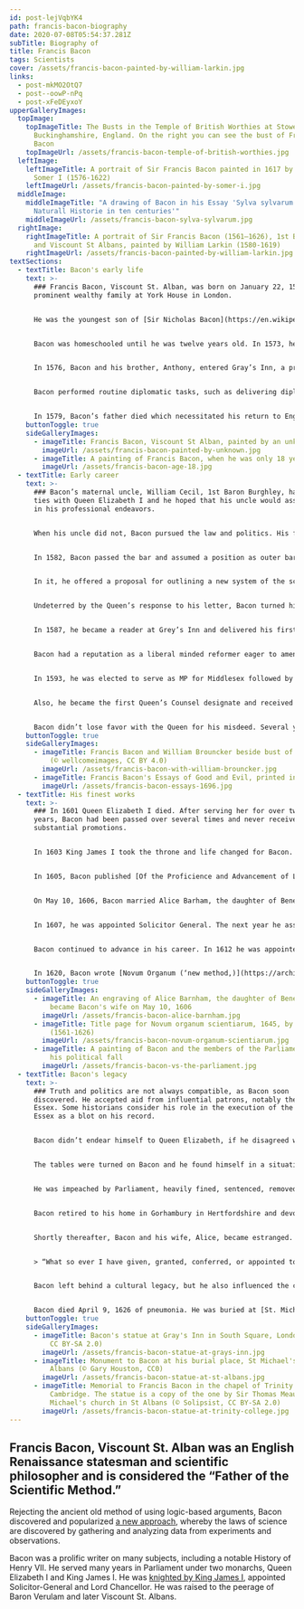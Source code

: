 ```yaml
---
id: post-lejVqbYK4
path: francis-bacon-biography
date: 2020-07-08T05:54:37.281Z
subTitle: Biography of
title: Francis Bacon
tags: Scientists
cover: /assets/francis-bacon-painted-by-william-larkin.jpg
links:
  - post-mkMO2OtQ7
  - post--oowP-nPq
  - post-xFeDEyxoY
upperGalleryImages:
  topImage:
    topImageTitle: The Busts in the Temple of British Worthies at Stowe -
      Buckinghamshire, England. On the right you can see the bust of Francis
      Bacon
    topImageUrl: /assets/francis-bacon-temple-of-british-worthies.jpg
  leftImage:
    leftImageTitle: A portrait of Sir Francis Bacon painted in 1617 by Paul van
      Somer I (1576-1622)
    leftImageUrl: /assets/francis-bacon-painted-by-somer-i.jpg
  middleImage:
    middleImageTitle: "A drawing of Bacon in his Essay 'Sylva sylvarum: or a
      Naturall Historie in ten centuries'"
    middleImageUrl: /assets/francis-bacon-sylva-sylvarum.jpg
  rightImage:
    rightImageTitle: A portrait of Sir Francis Bacon (1561–1626), 1st Baron Verulam
      and Viscount St Albans, painted by William Larkin (1580-1619)
    rightImageUrl: /assets/francis-bacon-painted-by-william-larkin.jpg
textSections:
  - textTitle: Bacon's early life
    text: >-
      ### Francis Bacon, Viscount St. Alban, was born on January 22, 1561 in a
      prominent wealthy family at York House in London.


      He was the youngest son of [Sir Nicholas Bacon](https://en.wikipedia.org/wiki/Nicholas_Bacon_(Lord_Keeper)), Lord Keeper of the Great Seal to Queen Elizabeth I, and his second wife, Anne Cooke, daughter of the noted Renaissance humanist, Anthony Cooke.


      Bacon was homeschooled until he was twelve years old. In 1573, he and his older brother, Anthony, went to [Trinity College at the University of Cambridge](https://www.trin.cam.ac.uk/) under the personal tutelage of Dr. John Whitgift, future Archbishop of Canterbury. His education was conducted in Latin and followed the medieval curriculum. During his three years at Cambridge, he questioned the methods and results of science as then practiced, particularly Aristotelian philosophy.


      In 1576, Bacon and his brother, Anthony, entered Gray’s Inn, a professional association for barristers and judges. After a year, Bacon interrupted his studies and went abroad with [Sir Amias Paulet](https://en.wikipedia.org/wiki/Amias_Paulet), English Ambassador to Paris. For the next three years he visited various parts of France, including Blois, Poitiers, and Tours, as well as Italy and Spain.


      Bacon performed routine diplomatic tasks, such as delivering diplomatic letters to England for Walsingham, Burghley, Leicester, and Queen Elizabeth I. During his stay in Poitiers, he studied at the University of Poitiers.


      In 1579, Bacon’s father died which necessitated his return to England. Bacon’s father did not complete his inheritance plans and Bacon was left with only one-fifth of the inheritance his father had intended. Bacon had borrowed money and was in debt. Assisted by a grant from his mother, Bacon was able to resume his residence in law at Grays Inn.
    buttonToggle: true
    sideGalleryImages:
      - imageTitle: Francis Bacon, Viscount St Alban, painted by an unknown artist
        imageUrl: /assets/francis-bacon-painted-by-unknown.jpg
      - imageTitle: A painting of Francis Bacon, when he was only 18 years old.
        imageUrl: /assets/francis-bacon-age-18.jpg
  - textTitle: Early career
    text: >-
      ### Bacon’s maternal uncle, William Cecil, 1st Baron Burghley, had close
      ties with Queen Elizabeth I and he hoped that his uncle would assist him
      in his professional endeavors.


      When his uncle did not, Bacon pursued the law and politics. His first break occurred in 1581. An office became vacant between general elections, and he was elected as a member of parliament (MP) for Bassiney, Cornwall.


      In 1582, Bacon passed the bar and assumed a position as outer barrister. Two years later, he took a seat in Parliament for Melcombe in Dorset in 1584. In that same year, Bacon wrote a letter to Queen Elizabeth I. It was titled [A Letter of Advice to Queen Elizabeth I](https://quod.lib.umich.edu/e/eebo/A28255.0001.001/1:2?rgn=div1;view=fulltext).


      In it, he offered a proposal for outlining a new system of the sciences, emphasizing empirical methods, and laying the foundation for an applied science. The Queen viewed Bacon’s ideas as too ambitious and impractical and was not supportive.


      Undeterred by the Queen’s response to his letter, Bacon turned his attention back to law and politics. He became a bencher at [Grey’s Inn](https://en.wikipedia.org/wiki/Gray's_Inn) in 1586 and was elected an MP for Taunton. During that same period Catholic Mary, Queen of Scots, Queen Elizabeth I’s sister, was accused of plotting against Elizabeth. Bacon was a part of Parliament that urged her execution.


      In 1587, he became a reader at Grey’s Inn and delivered his first set of lectures the next year at Lent. In 1588, he was elected to serve as MP for Liverpool.


      Bacon had a reputation as a liberal minded reformer eager to amend and simplify the law. In 1591, he met Robert Devereux, 2nd Earl of Essex and became the Earl’s confident advisor.


      In 1593, he was elected to serve as MP for Middlesex followed by an MP position in Ipwich in 1597. In that same year, he wrote the first of his Essay series. The first consisted of ten essays and was titled [Essayes. Religious Meditations. Places of Perswasion and Disswasion Seene and Allowed.](https://archive.org/details/essaiesofsrfranc00baco/page/n4/mode/2up)


      Also, he became the first Queen’s Counsel designate and received a patent giving him precedent at the Bar. However, Bacon consistently had a problem with his finances and, in 1598, he was arrested for debt.


      Bacon didn’t lose favor with the Queen for his misdeed. Several years later, he found himself involved in court proceedings concerning the Earl of Essex. Essex had been his friend and patron and the Queen’s favorite, but Essex was headstrong and wouldn’t heed Bacon’s advice. He was accused of plotting against the Queen. He was found guilty and executed in 1601. In that same year, Bacon assumed a second term for MP for Ipwich.
    buttonToggle: true
    sideGalleryImages:
      - imageTitle: Francis Bacon and William Brouncker beside bust of King Charles II
          (© wellcomeimages, CC BY 4.0)
        imageUrl: /assets/francis-bacon-with-william-brouncker.jpg
      - imageTitle: Francis Bacon's Essays of Good and Evil, printed in 1696
        imageUrl: /assets/francis-bacon-essays-1696.jpg
  - textTitle: His finest works
    text: >-
      ### In 1601 Queen Elizabeth I died. After serving her for over twenty
      years, Bacon had been passed over several times and never received any
      substantial promotions.


      In 1603 King James I took the throne and life changed for Bacon. In that same year, he was one of three hundred knighted by the king. Also, Bacon’s writing ability was enhanced. He, along with William Shakespeare, John Donne, and Ben Jonson are hailed as contributing to a flourishing literary culture.


      In 1605, Bacon published [Of the Proficience and Advancement of Learning, Divine and Human](https://archive.org/details/twobooksfrancis00bacogoog/page/n7/mode/2up), considered by some biographers as a pioneering essay in support of empirical philosophy.


      On May 10, 1606, Bacon married Alice Barham, the daughter of Benedict Barham, a London merchant who held the positions of Alderman, Sheriff for London, and MP for Yarmouth and Dorothy Smith. Bacon was forty-five and his bride fourteen. Some biographers assert that it was a political marriage.


      In 1607, he was appointed Solicitor General. The next year he assumed a Clerkship position in the Star Chamber dealing with real property transactions (reversion) that he had been given in 1589 but the position had been deferred until 1608.


      Bacon continued to advance in his career. In 1612 he was appointed Attorney General. In that same year he added thirty-eight more entries to his Essay series. While serving as Attorney General, he was also elected MP to serve Cambridge University in 1614 and in 1617, he was appointed Lord Keeper of the Great Seal. In 1618, Bacon became Lord Chancellor and was created Baron Verulam. Three years later he was created Viscount of St. Albans.


      In 1620, Bacon wrote [Novum Organum (‘new method,)](https://archive.org/details/baconsnovumorgan00bacoiala/page/n4/mode/2up). In this piece he offered what he believed to be the true direction concerning the interpretation of nature.
    buttonToggle: true
    sideGalleryImages:
      - imageTitle: An engraving of Alice Barnham, the daughter of Benedict Barham, who
          became Bacon's wife on May 10, 1606
        imageUrl: /assets/francis-bacon-alice-barnham.jpg
      - imageTitle: Title page for Novum organum scientiarum, 1645, by Francis Bacon
          (1561-1626)
        imageUrl: /assets/francis-bacon-novum-organum-scientiarum.jpg
      - imageTitle: A painting of Bacon and the members of the Parliament on the day of
          his political fall
        imageUrl: /assets/francis-bacon-vs-the-parliament.jpg
  - textTitle: Bacon's legacy
    text: >-
      ### Truth and politics are not always compatible, as Bacon soon
      discovered. He accepted aid from influential patrons, notably the Earl of
      Essex. Some historians consider his role in the execution of the Earl of
      Essex as a blot on his record.


      Bacon didn’t endear himself to Queen Elizabeth, if he disagreed with her, but his major downfall came in 1621. He raised the ire of the Duke of Buckingham when he argued against monopolies, indirectly attacking the Duke, who was the king’s favorite.


      The tables were turned on Bacon and he found himself in a situation where he was accused of taking bribes. Bacon admitted accepting gifts, but he denied that the gifts influenced his decisions. The efficacy of explaining the positive or negative aspects of a ‘quid pro quo’ probably seemed pointless and he determined that he “had to go along to get along” and pleaded guilty to save the Duke from public anger and open aggression.


      He was impeached by Parliament, heavily fined, sentenced, removed from Parliament, and lost all offices. Later, the fine was waived and the sentence reduced. He retained his titles and personal property.


      Bacon retired to his home in Gorhambury in Hertfordshire and devoted the last five years of his life to philosophical work. In 1625, he added fifty-eight more entries to his Essays, titled [Essayes or Counsels, Civil and Morall](https://archive.org/details/selsessays00orcounbacorich/page/n12/mode/2up).


      Shortly thereafter, Bacon and his wife, Alice, became estranged. Bacon rewrote his will. He wrote


      > “What so ever I have given, granted, conferred, or appointed to my wife in the former part of this my Will, I do now for just and great causes, utterly revoke, and make void, and leave her to her right only.”


      Bacon left behind a cultural legacy, but he also influenced the consolidation of the United Kingdom and advocated for the union of England and Scotland and for the integration of Ireland into the Union.


      Bacon died April 9, 1626 of pneumonia. He was buried at [St. Michael’s Church, St. Albans, Hertfordshire](https://en.wikipedia.org/wiki/St_Michael's_Church,_St_Albans). He had no heirs and his titles became extinct.
    buttonToggle: true
    sideGalleryImages:
      - imageTitle: Bacon's statue at Gray's Inn in South Square, London (© Mike Quinn,
          CC BY-SA 2.0)
        imageUrl: /assets/francis-bacon-statue-at-grays-inn.jpg
      - imageTitle: Monument to Bacon at his burial place, St Michael's Church in St
          Albans (© Gary Houston, CC0)
        imageUrl: /assets/francis-bacon-statue-at-st-albans.jpg
      - imageTitle: Memorial to Francis Bacon in the chapel of Trinity College,
          Cambridge. The statue is a copy of the one by Sir Thomas Meautys at St
          Michael's church in St Albans (© Solipsist, CC BY-SA 2.0)
        imageUrl: /assets/francis-bacon-statue-at-trinity-college.jpg
---
```

## Francis Bacon, Viscount St. Alban was an English Renaissance statesman and scientific philosopher and is considered the “Father of the Scientific Method.”

Rejecting the ancient old method of using logic-based arguments, Bacon discovered and popularized [a new approach](https://greatestbritons.com/francis-bacon-biography.html#2), whereby the laws of science are discovered by gathering and analyzing data from experiments and observations.

Bacon was a prolific writer on many subjects, including a notable History of Henry VII. He served many years in Parliament under two monarchs, Queen Elizabeth I and King James I. He was [knighted by King James I](https://greatestbritons.com/francis-bacon-biography.html#3), appointed Solicitor-General and Lord Chancellor. He was raised to the peerage of Baron Verulam and later Viscount St. Albans.